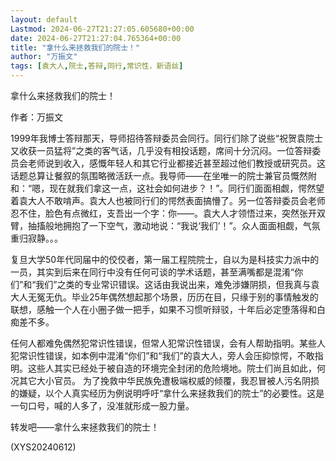 ```yaml
---
layout: default
Lastmod: 2024-06-27T21:27:05.605680+00:00
date: 2024-06-27T21:27:04.765364+00:00
title: "拿什么来拯救我们的院士！"
author: "万振文"
tags: [袁大人,院士,答辩,同行,常识性，新语丝]
---
```


拿什么来拯救我们的院士！

作者：万振文

1999年我博士答辩那天，导师招待答辩委员会同行。同行们除了说些“祝贺袁院士又收获一员猛将”之类的客气话，几乎没有相投话题，席间十分沉闷。一位答辩委员会老师说到收入，感慨年轻人和其它行业都接近甚至超过他们教授或研究员。这话题总算让餐叙的氛围略微活跃一点。我导师——在坐唯一的院士兼官员慨然附和：“嗯，现在就我们拿这一点，这社会如何进步？！”。同行们面面相觑，愕然望着袁大人不敢啃声。袁大人也被同行们的愕然表面搞懵了。另一位答辩委员会老师忍不住，脸色有点微红，支吾出一个字：你——。袁大人才领悟过来，突然张开双臂，抽搐般地拥抱了一下空气，激动地说：“我说‘我们’！”。众人面面相觑，气氛重归寂静。。。

复旦大学50年代同届中的佼佼者，第一届工程院院士，自以为是科技实力派中的一员，其实到后来在同行中没有任何可谈的学术话题，甚至满嘴都是混淆“你们”和“我们”之类的专业常识错误。这话由我说出来，难免涉嫌阴损，但我真与袁大人无冤无仇。毕业25年偶然想起那个场景，历历在目，只缘于别的事情触发的联想，感触一个人在小圈子做一把手，如果不习惯听辩驳，十年后必定堕落得和白痴差不多。

任何人都难免偶然犯常识性错误，但常人犯常识性错误，会有人帮助指明。某些人犯常识性错误，如本例中混淆“你们”和“我们”的袁大人，旁人会压抑惊愕，不敢指明。这些人其实已经处于被自造的环境完全封闭的危险境地。院士们尚且如此，何况其它大小官员。 为了挽救中华民族免遭极端权威的倾覆，我忍冒被人污名阴损的嫌疑，以个人真实经历为例说明呼吁“拿什么来拯救我们的院士”的必要性。这是一句口号，喊的人多了，没准就形成一股力量。

转发吧——拿什么来拯救我们的院士！

(XYS20240612)

